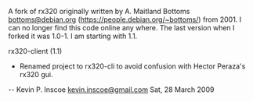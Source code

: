 A fork of rx320 originally written by A. Maitland Bottoms <bottoms@debian.org>   (https://people.debian.org/~bottoms/) from 2001. I can no longer find this code online any where. The last version when I forked it was 1.0-1. I am starting with 1.1.

rx320-client (1.1) 

  * Renamed project to rx320-cli to avoid confusion with Hector Peraza's rx320
    gui.

 -- Kevin P. Inscoe kevin.inscoe@gmail.com Sat, 28 March 2009



